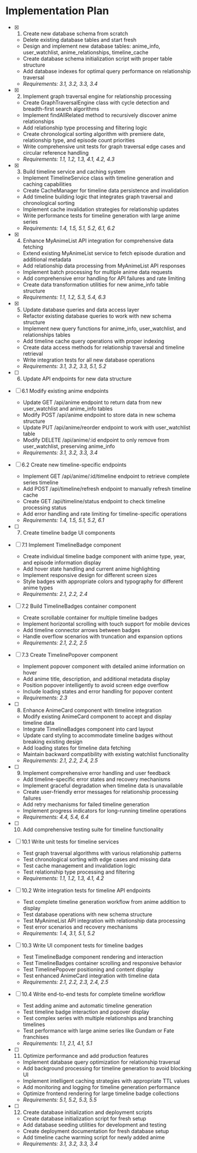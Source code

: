 # Implementation Plan

- [x] 1. Create new database schema from scratch






  - Delete existing database tables and start fresh
  - Design and implement new database tables: anime_info, user_watchlist, anime_relationships, timeline_cache
  - Create database schema initialization script with proper table structure
  - Add database indexes for optimal query performance on relationship traversal
  - _Requirements: 3.1, 3.2, 3.3, 3.4_

- [x] 2. Implement graph traversal engine for relationship processing





  - Create GraphTraversalEngine class with cycle detection and breadth-first search algorithms
  - Implement findAllRelated method to recursively discover anime relationships
  - Add relationship type processing and filtering logic
  - Create chronological sorting algorithm with premiere date, relationship type, and episode count priorities
  - Write comprehensive unit tests for graph traversal edge cases and circular reference handling
  - _Requirements: 1.1, 1.2, 1.3, 4.1, 4.2, 4.3_

- [x] 3. Build timeline service and caching system










  - Implement TimelineService class with timeline generation and caching capabilities
  - Create CacheManager for timeline data persistence and invalidation
  - Add timeline building logic that integrates graph traversal and chronological sorting
  - Implement cache invalidation strategies for relationship updates
  - Write performance tests for timeline generation with large anime series
  - _Requirements: 1.4, 1.5, 5.1, 5.2, 6.1, 6.2_

- [x] 4. Enhance MyAnimeList API integration for comprehensive data fetching






  - Extend existing MyAnimeList service to fetch episode duration and additional metadata
  - Add relationship data processing from MyAnimeList API responses
  - Implement batch processing for multiple anime data requests
  - Add comprehensive error handling for API failures and rate limiting
  - Create data transformation utilities for new anime_info table structure
  - _Requirements: 1.1, 1.2, 5.3, 5.4, 6.3_

- [x] 5. Update database queries and data access layer






  - Refactor existing database queries to work with new schema structure
  - Implement new query functions for anime_info, user_watchlist, and relationships tables
  - Add timeline cache query operations with proper indexing
  - Create data access methods for relationship traversal and timeline retrieval
  - Write integration tests for all new database operations
  - _Requirements: 3.1, 3.2, 3.3, 5.1, 5.2_

- [ ] 6. Update API endpoints for new data structure
- [ ] 6.1 Modify existing anime endpoints
  - Update GET /api/anime endpoint to return data from new user_watchlist and anime_info tables
  - Modify POST /api/anime endpoint to store data in new schema structure
  - Update PUT /api/anime/reorder endpoint to work with user_watchlist table
  - Modify DELETE /api/anime/:id endpoint to only remove from user_watchlist, preserving anime_info
  - _Requirements: 3.1, 3.2, 3.3, 3.4_

- [ ] 6.2 Create new timeline-specific endpoints
  - Implement GET /api/anime/:id/timeline endpoint to retrieve complete series timeline
  - Add POST /api/timeline/refresh endpoint to manually refresh timeline cache
  - Create GET /api/timeline/status endpoint to check timeline processing status
  - Add error handling and rate limiting for timeline-specific operations
  - _Requirements: 1.4, 1.5, 5.1, 5.2, 6.1_

- [ ] 7. Create timeline badge UI components
- [ ] 7.1 Implement TimelineBadge component
  - Create individual timeline badge component with anime type, year, and episode information display
  - Add hover state handling and current anime highlighting
  - Implement responsive design for different screen sizes
  - Style badges with appropriate colors and typography for different anime types
  - _Requirements: 2.1, 2.2, 2.4_

- [ ] 7.2 Build TimelineBadges container component
  - Create scrollable container for multiple timeline badges
  - Implement horizontal scrolling with touch support for mobile devices
  - Add timeline connector arrows between badges
  - Handle overflow scenarios with truncation and expansion options
  - _Requirements: 2.1, 2.2, 2.5_

- [ ] 7.3 Create TimelinePopover component
  - Implement popover component with detailed anime information on hover
  - Add anime title, description, and additional metadata display
  - Position popover intelligently to avoid screen edge overflow
  - Include loading states and error handling for popover content
  - _Requirements: 2.3_

- [ ] 8. Enhance AnimeCard component with timeline integration
  - Modify existing AnimeCard component to accept and display timeline data
  - Integrate TimelineBadges component into card layout
  - Update card styling to accommodate timeline badges without breaking existing design
  - Add loading states for timeline data fetching
  - Maintain backward compatibility with existing watchlist functionality
  - _Requirements: 2.1, 2.2, 2.4, 2.5_

- [ ] 9. Implement comprehensive error handling and user feedback
  - Add timeline-specific error states and recovery mechanisms
  - Implement graceful degradation when timeline data is unavailable
  - Create user-friendly error messages for relationship processing failures
  - Add retry mechanisms for failed timeline generation
  - Implement progress indicators for long-running timeline operations
  - _Requirements: 4.4, 5.4, 6.4_

- [ ] 10. Add comprehensive testing suite for timeline functionality
- [ ] 10.1 Write unit tests for timeline services
  - Test graph traversal algorithms with various relationship patterns
  - Test chronological sorting with edge cases and missing data
  - Test cache management and invalidation logic
  - Test relationship type processing and filtering
  - _Requirements: 1.1, 1.2, 1.3, 4.1, 4.2_

- [ ] 10.2 Write integration tests for timeline API endpoints
  - Test complete timeline generation workflow from anime addition to display
  - Test database operations with new schema structure
  - Test MyAnimeList API integration with relationship data processing
  - Test error scenarios and recovery mechanisms
  - _Requirements: 1.4, 3.1, 5.1, 5.2_

- [ ] 10.3 Write UI component tests for timeline badges
  - Test TimelineBadge component rendering and interaction
  - Test TimelineBadges container scrolling and responsive behavior
  - Test TimelinePopover positioning and content display
  - Test enhanced AnimeCard integration with timeline data
  - _Requirements: 2.1, 2.2, 2.3, 2.4, 2.5_

- [ ] 10.4 Write end-to-end tests for complete timeline workflow
  - Test adding anime and automatic timeline generation
  - Test timeline badge interaction and popover display
  - Test complex series with multiple relationships and branching timelines
  - Test performance with large anime series like Gundam or Fate franchises
  - _Requirements: 1.1, 2.1, 4.1, 5.1_

- [ ] 11. Optimize performance and add production features
  - Implement database query optimization for relationship traversal
  - Add background processing for timeline generation to avoid blocking UI
  - Implement intelligent caching strategies with appropriate TTL values
  - Add monitoring and logging for timeline generation performance
  - Optimize frontend rendering for large timeline badge collections
  - _Requirements: 5.1, 5.2, 5.3, 5.5_

- [ ] 12. Create database initialization and deployment scripts
  - Create database initialization script for fresh setup
  - Add database seeding utilities for development and testing
  - Create deployment documentation for fresh database setup
  - Add timeline cache warming script for newly added anime
  - _Requirements: 3.1, 3.2, 3.3, 3.4_